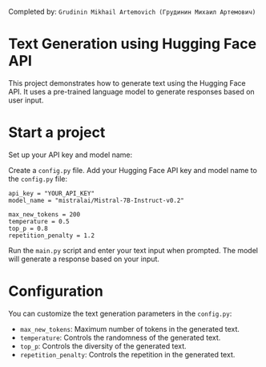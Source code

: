 Completed by: `Grudinin Mikhail Artemovich (Грудинин Михаил Артемович)`

# Text Generation using Hugging Face API

This project demonstrates how to generate text using the Hugging Face API. It uses a pre-trained language model to generate responses based on user input.

# Start a project

Set up your API key and model name:

Create a `config.py` file.
Add your Hugging Face API key and model name to the `config.py` file:
```
api_key = "YOUR_API_KEY"
model_name = "mistralai/Mistral-7B-Instruct-v0.2"

max_new_tokens = 200
temperature = 0.5
top_p = 0.8
repetition_penalty = 1.2
```

Run the `main.py` script and enter your text input when prompted. The model will generate a response based on your input.

# Configuration
You can customize the text generation parameters in the `config.py`:

- `max_new_tokens`: Maximum number of tokens in the generated text.
- `temperature`: Controls the randomness of the generated text.
- `top_p`: Controls the diversity of the generated text.
- `repetition_penalty`: Controls the repetition in the generated text.
